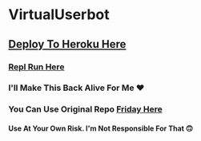 # VirtualUserbot

## [Deploy To Heroku Here](https://www.heroku.com/deploy?template=https://github.com/ImJanindu/VirtualUserbot)

### [Repl Run Here](https://friday.midhunkm1294.repl.run)

### I'll Make This Back Alive For Me ❤

### You Can Use Original Repo [Friday Here](https://github.com/DevsExpo/FridayUserbot)

#### Use At Your Own Risk. I'm Not Responsible For That 🙃
